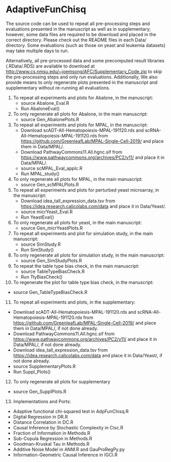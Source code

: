 # AdaptiveFunChisq

The source code can be used to repeat all pre-processing steps and evaluations presented in the manuscript as well as in supplementary; however, some data files are required to be download and placed in the correct directory. Please check out the README files in each Data/ directory. Some evaluations (such as those on yeast and leukemia datasets) may take multiple days to run.

Alternatively, all pre-processed data and some precomputed result libraries (.RData/.RDS) are available to download at http://www.cs.nmsu.edu/~joemsong/AFC/Supplementary_Code.zip to skip the pre-processing steps and only run evaluations. Additionally, We also provide means to only regenerate plots presented in the manuscript and supplementary without re-running all evaluations.

1. To repeat all experiments and plots for Abalone, in the manuscript: 
    * source Abalone_Eval.R
    * Run AbaloneEval()
2. To only regenerate all plots for Abalone, in the main manuscript:
    * source Gen_AbalonePlots.R
3. To repeat all experiments and plots for MPAL, in the manuscript:
    * Download scADT-All-Hematopoiesis-MPAL-191120.rds and scRNA-All-Hematopoiesis-MPAL-191120.rds from https://github.com/GreenleafLab/MPAL-Single-Cell-2019/ and place them in Data/MPAL/.
    * Download PathwayCommons11.All.hgnc.sif from https://www.pathwaycommons.org/archives/PC2/v11/ and place it in Data/MPAL/.
    * source scMPAL_Eval_applc.R
    * Run MPAL_study()
4. To only regenerate all plots for MPAL, in the main manuscript: 
   * source Gen_scMPALPlots.R
5. To repeat all experiments and plots for perturbed yeast microarray, in the manuscript:
   * Download idea_tall_expression_data.tsv from https://idea.research.calicolabs.com/data and place it in Data/Yeast/.
   * source micrYeast_Eval.R
   * Run YeastEval()
6. To only regenerate all plots for yeast, in the main manuscript:
   * source Gen_micrYeastPlots.R
7. To repeat all experiments and plot for simulation study, in the main manuscript:
   * source SimStudy.R 
   * Run SimStudy()
8. To only regenerate all plots for simulation study, in the main manuscript: 
   * source Gen_SimStudyPlots.R
9. To repeat the table type bias check, in the main manuscript: 
   * source TableTypeBiasCheck.R
   * Run TtyBiasCheck()
10. To regenerate the plot for table type bias check, in the manuscript:
   * source Gen_TableTypeBiasCheck.R
11. To repeat all experiments and plots, in the supplementary:
   * Download scADT-All-Hematopoiesis-MPAL-191120.rds and scRNA-All-Hematopoiesis-MPAL-191120.rds from https://github.com/GreenleafLab/MPAL-Single-Cell-2019/ and place them in Data/MPAL/, if not done already.
   * Download PathwayCommons11.All.hgnc.sif from https://www.pathwaycommons.org/archives/PC2/v11/ and place it in Data/MPAL/, if not done already.
   * Download idea_tall_expression_data.tsv from https://idea.research.calicolabs.com/data and place it in Data/Yeast/, if not done already.
   * source SupplementaryPlots.R
   * Run Suppl_Plots()
12. To only regenerate all plots for supplementary 
   * source Gen_SupplPlots.R
13. Implementations and Ports:
   * Adaptive functional chi-squared test in AdpFunChisq.R 
   * Digital Regression in DR.R
   * Distance Correlation in DC.R
   * Causal Inference by Stochastic Complexity in Cisc.R 
   * Fraction of Information in Methods.R
   * Sub-Copula Regression in Methods.R
   * Goodman-Kruskal Tau in Methods.R
   * Additive Noise Model in ANM.R and GauProRegPy.py
   * Information-Geometric Causal Inference in IGCI.R
